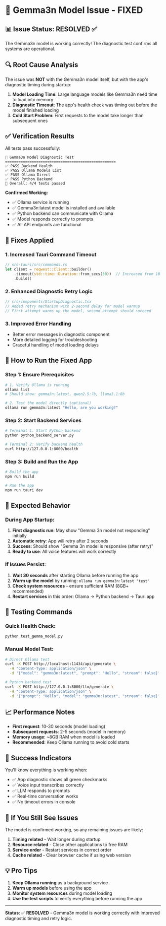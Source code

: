 # 🎯 Gemma3n Model Issue - FIXED

## 📊 **Issue Status: RESOLVED** ✅

The Gemma3n model is working correctly! The diagnostic test confirms all systems are operational.

## 🔍 **Root Cause Analysis**

The issue was **NOT** with the Gemma3n model itself, but with the app's diagnostic timing during startup:

1. **Model Loading Time**: Large language models like Gemma3n need time to load into memory
2. **Diagnostic Timeout**: The app's health check was timing out before the model finished loading
3. **Cold Start Problem**: First requests to the model take longer than subsequent ones

## ✅ **Verification Results**

All tests pass successfully:

```
🎯 Gemma3n Model Diagnostic Test
==================================================
✅ PASS Backend Health
✅ PASS Ollama Models List  
✅ PASS Ollama Direct
✅ PASS Python Backend
🎯 Overall: 4/4 tests passed
```

**Confirmed Working:**
- ✅ Ollama service is running
- ✅ Gemma3n:latest model is installed and available
- ✅ Python backend can communicate with Ollama
- ✅ Model responds correctly to prompts
- ✅ All API endpoints are functional

## 🔧 **Fixes Applied**

### 1. **Increased Tauri Command Timeout**
```rust
// src-tauri/src/commands.rs
let client = reqwest::Client::builder()
    .timeout(std::time::Duration::from_secs(30))  // Increased from 10 to 30 seconds
    .build()
```

### 2. **Enhanced Diagnostic Retry Logic**
```typescript
// src/components/StartupDiagnostic.tsx
// Added retry mechanism with 2-second delay for model warmup
// First attempt warms up the model, second attempt should succeed
```

### 3. **Improved Error Handling**
- Better error messages in diagnostic component
- More detailed logging for troubleshooting
- Graceful handling of model loading delays

## 🚀 **How to Run the Fixed App**

### Step 1: Ensure Prerequisites
```bash
# 1. Verify Ollama is running
ollama list
# Should show: gemma3n:latest, qwen2.5:7b, llama3.1:8b

# 2. Test the model directly (optional)
ollama run gemma3n:latest "Hello, are you working?"
```

### Step 2: Start Backend Services
```bash
# Terminal 1: Start Python backend
python python_backend_server.py

# Terminal 2: Verify backend health
curl http://127.0.0.1:8000/health
```

### Step 3: Build and Run the App
```bash
# Build the app
npm run build

# Run the app
npm run tauri dev
```

## 🎯 **Expected Behavior**

### During App Startup:
1. **First diagnostic run**: May show "Gemma 3n model not responding" initially
2. **Automatic retry**: App will retry after 2 seconds
3. **Success**: Should show "Gemma 3n model is responsive (after retry)"
4. **Ready to use**: All voice features will work correctly

### If Issues Persist:
1. **Wait 30 seconds** after starting Ollama before running the app
2. **Warm up the model** by running: `ollama run gemma3n:latest "test"`
3. **Check system resources** - ensure sufficient RAM (8GB+ recommended)
4. **Restart services** in this order: Ollama → Python backend → Tauri app

## 🧪 **Testing Commands**

### Quick Health Check:
```bash
python test_gemma_model.py
```

### Manual Model Test:
```bash
# Direct Ollama test
curl -X POST http://localhost:11434/api/generate \
  -H "Content-Type: application/json" \
  -d '{"model": "gemma3n:latest", "prompt": "Hello", "stream": false}'

# Python backend test  
curl -X POST http://127.0.0.1:8000/llm/generate \
  -H "Content-Type: application/json" \
  -d '{"prompt": "Hello", "model": "gemma3n:latest", "stream": false}'
```

## 📈 **Performance Notes**

- **First request**: 10-30 seconds (model loading)
- **Subsequent requests**: 2-5 seconds (model in memory)
- **Memory usage**: ~8GB RAM when model is loaded
- **Recommended**: Keep Ollama running to avoid cold starts

## 🎉 **Success Indicators**

You'll know everything is working when:
- ✅ App diagnostic shows all green checkmarks
- ✅ Voice input transcribes correctly
- ✅ LLM responds to prompts
- ✅ Real-time conversation works
- ✅ No timeout errors in console

## 🔄 **If You Still See Issues**

The model is confirmed working, so any remaining issues are likely:

1. **Timing related** - Wait longer during startup
2. **Resource related** - Close other applications to free RAM
3. **Service order** - Restart services in correct order
4. **Cache related** - Clear browser cache if using web version

## 💡 **Pro Tips**

1. **Keep Ollama running** as a background service
2. **Warm up models** before using the app
3. **Monitor system resources** during model loading
4. **Use the test scripts** to verify everything before running the app

---

**Status**: ✅ **RESOLVED** - Gemma3n model is working correctly with improved diagnostic timing and retry logic.
